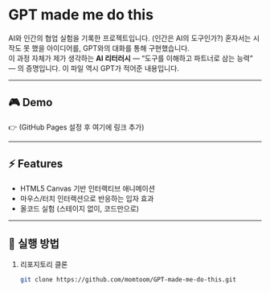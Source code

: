 # GPT made me do this

AI와 인간의 협업 실험을 기록한 프로젝트입니다. (인간은 AI의 도구인가?)
혼자서는 시작도 못 했을 아이디어를, GPT와의 대화를 통해 구현했습니다.  
이 과정 자체가 제가 생각하는 **AI 리터러시** — “도구를 이해하고 파트너로 삼는 능력” — 의 증명입니다.
이 파일 역시 GPT가 적어준 내용입니다.

---

## 🎮 Demo
👉 (GitHub Pages 설정 후 여기에 링크 추가)

---

## ⚡ Features
- HTML5 Canvas 기반 인터랙티브 애니메이션
- 마우스/터치 인터랙션으로 반응하는 입자 효과
- 올코드 실험 (스테이지 없이, 코드만으로)

---

## 🚀 실행 방법
1. 리포지토리 클론  
   ```bash
   git clone https://github.com/momtoom/GPT-made-me-do-this.git
   ```
